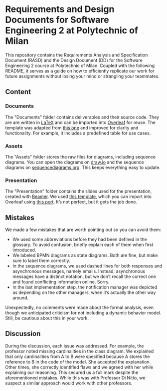 # Requirements and Design Documents for Software Engineering 2 at Polytechnic of Milan

This repository contains the Requirements Analysis and Specification Document (RASD) and the Design Document (DD) for the Software Engineering 2 course at Polytechnic of Milan.
Coupled with the following README, it serves as a guide on how to efficiently replicate our work for future assignments without losing your mind or strangling your teammates.

## Content

### Documents

The "Documents" folder contains deliverables and their source code.
They are are written in [LaTeX](https://www.latex-project.org) and can be imported into [Overleaf](https://www.overleaf.com) for reuse.
The template was adapted from [this one](https://it.overleaf.com/latex/templates/classical-format-thesis-scuola-di-ingegneria-industriale-e-dellinformazione-politecnico-di-milano/dkmvtndqkyxg) and improved for clarity and functionality.
For example, it includes a predefined table for use cases.

### Assets

The "Assets" folder stores the raw files for diagrams, including sequence diagrams.
You can open the diagrams on [draw.io](https://www.draw.io) and the sequence diagrams on [sequencediagrams.org](https://www.sequencediagrams.org).
This keeps everything easy to update.

### Presentation

The "Presentation" folder contains the slides used for the presentation, created with [Beamer](https://it.overleaf.com/learn/latex/Beamer). We used [this template](https://github.com/pcafrica/beamerthemepolimi), which you can  import into Overleaf using [this port](https://it.overleaf.com/latex/templates/polimi-beamertheme/rjsxsvfzkpnv).
It’s not perfect, but it gets the job done.

## Mistakes

We made a few mistakes that are worth pointing out so you can avoid them:

* We used some abbreviations before they had been defined in the glossary. To avoid confusion, briefly explain each of them when first introduced.
* We labeled BPMN diagrams as state diagrams. Both are fine, but make sure to label them correctly.
* In the sequence diagrams, we used dashed lines for both responses and asynchronous messages, namely emails.
Instead, asynchronous messages have a distinct notation, but we don’t recall the correct one and found conflicting information online.
Sorry.
* In the last implementation step, the notification manager was depicted as depending on the other managers, when it’s actually the other way around.

Unexpectedly, no comments were made about the formal analysis, even though we anticipated criticism for not including a dynamic behavior model. Still, be cautious about this in your work.

## Discussion

During the  discussion, each issue was addressed.
For example, the professor noted missing cardinalities in the class diagram.
We explained that only cardinalities from A to B were specified because A stores the reference to B in the code of the model.
She accepted the explanation.
Other times, she correctly identified flaws and we agreed with her while explaining our reasoning.
This secured us a full mark despite the aforementioned mistakes.
While this was with Professor Di Nitto, we suspect a similar approach would work with other professors.
